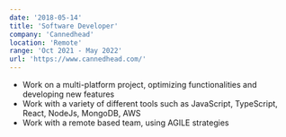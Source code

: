 ```yaml
---
date: '2018-05-14'
title: 'Software Developer'
company: 'Cannedhead'
location: 'Remote'
range: 'Oct 2021 - May 2022'
url: 'https://www.cannedhead.com/'
---
```


- Work on a multi-platform project, optimizing functionalities and developing new features
- Work with a variety of different tools such as JavaScript, TypeScript, React, NodeJs, MongoDB, AWS
- Work with a remote based team, using AGILE strategies
